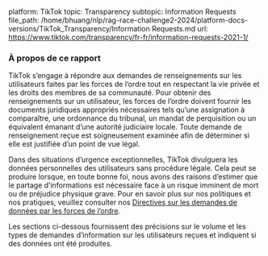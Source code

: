 platform: TikTok
topic: Transparency
subtopic: Information Requests
file_path: /home/bhuang/nlp/rag-race-challenge2-2024/platform-docs-versions/TikTok_Transparency/Information Requests.md
url: https://www.tiktok.com/transparency/fr-fr/information-requests-2021-1/


### À propos de ce rapport

TikTok s’engage à répondre aux demandes de renseignements sur les utilisateurs faites par les forces de l’ordre tout en respectant la vie privée et les droits des membres de sa communauté. Pour obtenir des renseignements sur un utilisateur, les forces de l’ordre doivent fournir les documents juridiques appropriés nécessaires tels qu’une assignation à comparaître, une ordonnance du tribunal, un mandat de perquisition ou un équivalent émanant d’une autorité judiciaire locale. Toute demande de renseignement reçue est soigneusement examinée afin de déterminer si elle est justifiée d’un point de vue légal.

Dans des situations d’urgence exceptionnelles, TikTok divulguera les données personnelles des utilisateurs sans procédure légale. Cela peut se produire lorsque, en toute bonne foi, nous avons des raisons d’estimer que le partage d’informations est nécessaire face à un risque imminent de mort ou de préjudice physique grave. Pour en savoir plus sur nos politiques et nos pratiques, veuillez consulter nos [Directives sur les demandes de données par les forces de l’ordre](https://support.tiktok.com/fr/safety-hc/account-and-user-safety/law-enforcement-data-request-guidelines).

Les sections ci-dessous fournissent des précisions sur le volume et les types de demandes d’information sur les utilisateurs reçues et indiquent si des données ont été produites.